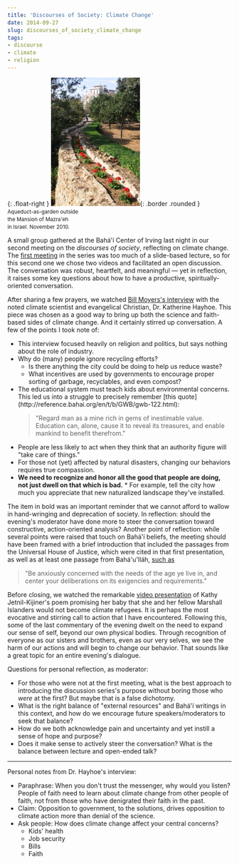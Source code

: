 ```yaml
---
title: 'Discourses of Society: Climate Change'
date: 2014-09-27
slug: discourses_of_society_climate_change
tags:
- discourse
- climate
- religion
---
```


{: .float-right }
![aqueduct](/images/MazraehAquaduct.JPG){: .border .rounded }<br>
<small>Aqueduct-as-garden outside<br>
the Mansion of Mazra'eh<br>
in Israel. November 2010.</small>

A small group gathered at the Bah&aacute;'&iacute;­ Center of Irving last night
in our second meeting on the _discourses of society_, reflecting on climate
change. The [first
meeting](http://www.safnet.com/archives/2014/08/contributing-to-the-discourses-of-society.html) in the series was too much of a slide-based lecture, so for this
second one we chose two videos and facilitated an open discussion. The
conversation was robust, heartfelt, and meaningful &mdash; yet in reflection, it
raises some key questions about how to have a productive, spiritually-oriented
conversation.

<!-- truncate -->

After sharing a few prayers, we watched <a href="
http://billmoyers.com/episode/full-show-climate-change-faith-and-fact/">Bill
Moyers's interview</a> with the noted climate scientist and evangelical
Christian,  Dr. Katherine Hayhoe. This piece was chosen as a good way to bring
up both the science and faith-based sides of climate change. And it certainly
stirred up conversation. A few of the points I took note of:

* This interview focused heavily on religion and politics, but says nothing about the role of industry.
* Why do (many) people ignore recycling efforts? <ul> <li>Is there anything the city could be doing to help us reduce waste?
* What incentives are used by governments to encourage proper sorting of garbage, recyclables, and even compost?
</li>
<li>The educational system must teach kids about environmental concerns. This led us into a struggle to precisely remember [this quote](http://reference.bahai.org/en/t/b/GWB/gwb-122.html):
<blockquote>
"Regard man as a mine rich in gems of inestimable value. Education can, alone, cause it to reveal its treasures, and enable mankind to benefit therefrom."
</blockquote>
</li>
<li>People are less likely to act when they think that an authority figure will "take care of things."</li>
<li>For those not (yet) affected by natural disasters, changing our behaviors requires true compassion.</li>
<li><b>We need to recognize and honor all the good that people are doing, not just dwell on that which is bad.</b>
* For example, tell the city how much you appreciate that new naturalized landscape they've installed.
</li>
</ul>

The item in bold was an important reminder that we cannot afford to wallow in
hand-wringing and deprecation of society. In reflection: should the evening's
moderator have done more to steer the conversation toward constructive,
action-oriented analysis? Another point of reflection: while several points were
raised that touch on Bah&aacute;'&iacute;­ beliefs, the meeting should have been
framed with a brief introduction that included the passages from the Universal
House of Justice, which were cited in that first presentation, as well as at
least one passage from Bah&aacute;'u'll&aacute;h, [such as](http://reference.bahai.org/en/t/b/GWB/gwb-106.html)

> "Be anxiously concerned with the needs of the age ye live in, and center your
> deliberations on its exigencies and requirements."

Before closing, we watched the remarkable [video presentation](http://youtu.be/DJuRjy9k7GA) of Kathy
Jetnil-Kijiner's poem promising her baby that she and her fellow Marshall
Islanders would not become climate refugees. It is perhaps the most evocative
and stirring call to action that I have encountered. Following this, some of the
last commentary of the evening dwelt on the need to expand our sense of self,
beyond our own physical bodies. Through recognition of everyone as our sisters
and brothers, even as our very selves, we see the harm of our actions and will
begin to change our behavior. That sounds like a great topic for an entire
evening's dialogue.

Questions for personal reflection, as moderator:

* For those who were not at the first meeting, what is the best approach to introducing the discussion series's purpose without boring those who _were_ at the first? But maybe that is a false dichotomy.
* What is the right balance of "external resources" and Bah&aacute;'&iacute;­ writings in this context, and how do we encourage future speakers/moderators to seek that balance?
* How do we both acknowledge pain and uncertainty and yet instill a sense of hope and purpose?
* Does it make sense to actively steer the conversation? What is the balance between lecture and open-ended talk?

---

Personal notes from Dr. Hayhoe's interview:

* Paraphrase: When you don't trust the messenger, why would you listen? People of faith need to learn about climate change from other people of faith, not from those who have denigrated their faith in the past.
* Claim: Opposition to government, to the solutions, drives opposition to climate action more than denial of the science.
* Ask people: How does climate change affect your central concerns? <ul> <li>Kids' health
* Job security
* Bills
* Faith
</li>
</ul>
